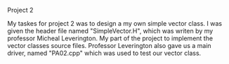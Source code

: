 Project 2

My taskes for project 2 was to design a my own simple vector class. I was given the header file named "SimpleVector.H", which was writen by my professor Micheal Leverington. My part of the project to implement the vector classes source files. Professor Leverington also gave us a main driver, named "PA02.cpp" which was used to test our vector class.
